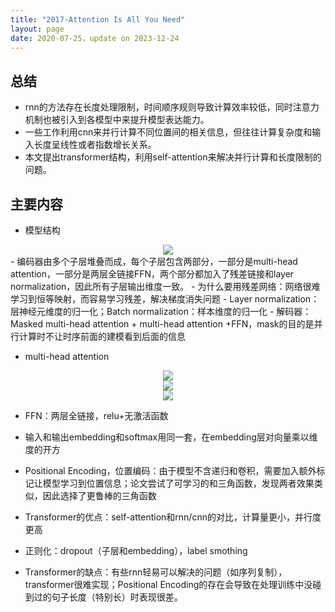 ```yaml
---
title: "2017-Attention Is All You Need"
layout: page
date: 2020-07-25，update on 2023-12-24
---
```


## 总结

- rnn的方法存在长度处理限制，时间顺序规则导致计算效率较低，同时注意力机制也被引入到各模型中来提升模型表达能力。
- 一些工作利用cnn来并行计算不同位置间的相关信息，但往往计算复杂度和输入长度呈线性或者指数增长关系。
- 本文提出transformer结构，利用self-attention来解决并行计算和长度限制的问题。
 
## 主要内容

- 模型结构
<div style="text-align: center"><img src="/wiki/attach/images/Transformer-update-01.png" style="max-width:400px"></div>
    - 编码器由多个子层堆叠而成，每个子层包含两部分，一部分是multi-head attention，一部分是两层全链接FFN，两个部分都加入了残差链接和layer normalization，因此所有子层输出维度一致。
    - 为什么要用残差网络：网络很难学习到恒等映射，而容易学习残差，解决梯度消失问题
    - Layer normalization：层神经元维度的归一化；Batch normalization：样本维度的归一化
    - 解码器：Masked multi-head attention + multi-head attention +FFN，mask的目的是并行计算时不让时序前面的建模看到后面的信息

- multi-head attention
<div style="text-align: center"><img src="/wiki/attach/images/Transformer-update-02.png" style="max-width:600px"></div>
<div style="text-align: center"><img src="/wiki/attach/images/Transformer-update-03.png" style="max-width:200px"></div>
<div style="text-align: center"><img src="/wiki/attach/images/Transformer-update-04.png" style="max-width:300px"></div>

- FFN：两层全链接，relu+无激活函数

- 输入和输出embedding和softmax用同一套，在embedding层对向量乘以维度的开方

- Positional Encoding，位置编码：由于模型不含递归和卷积，需要加入额外标记让模型学习到位置信息；论文尝试了可学习的和三角函数，发现两者效果类似，因此选择了更鲁棒的三角函数

- Transformer的优点：self-attention和rnn/cnn的对比，计算量更小，并行度更高

- 正则化：dropout（子层和embedding），label smothing

- Transformer的缺点：有些rnn轻易可以解决的问题（如序列复制），transformer很难实现；Positional Encoding的存在会导致在处理训练中没碰到过的句子长度（特别长）时表现很差。